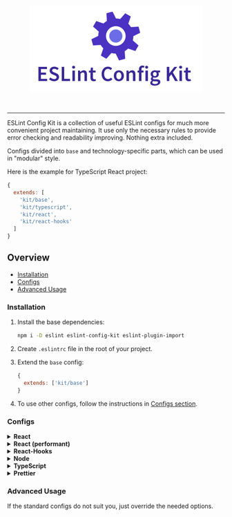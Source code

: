 <p align="center">
  <img src="./logo.png" alt="ESLint Config Kit" />
</p>

<br>

---
ESLint Config Kit is a collection of useful ESLint configs for much more convenient project maintaining. It use only the necessary rules to provide error checking and readability improving. Nothing extra included.

Configs divided into `base` and technology-specific parts, which can be used in "modular" style.

Here is the example for TypeScript React project:

```js
{
  extends: [
    'kit/base',
    'kit/typescript',
    'kit/react',
    'kit/react-hooks'
  ]
}
```

## Overview

- [Installation](#installation)
- [Configs](#configs)
- [Advanced Usage](#advanced-usage)

### Installation

1. Install the base dependencies:
   ```sh
   npm i -D eslint eslint-config-kit eslint-plugin-import
   ```

2. Create `.eslintrc` file in the root of your project.

3. Extend the `base` config:
   ```js
   {
     extends: ['kit/base']
   }
   ```

4. To use other configs, follow the instructions in [Configs section](#configs).

### Configs

<details>
<summary><b>React</b></summary>

1. Install dependencies:
   ```sh
   npm i -D babel-eslint eslint-plugin-react
   ```

   **Note:** this config uses babel-eslint parser by default. It requires `babel/core@>=7.2.0` and a valid Babel configuration file to run. If you do not have this already set up, please see the [Babel Usage Guide](https://babeljs.io/docs/en/usage).

2. Extend from `react` config:
   ```js
   {
     extends: [
      'kit/base',
   +  'kit/react'
     ]
   }
   ```

3. Enable `react-hooks` config if you use hooks.

</details>

<details>
<summary><b>React (performant)</b></summary>

Differences with `react` config:

- Disallow using the array indexes for `key` prop.
- Disallow to use arrow functions in jsx, except for DOM components like `button`.
- Disallow to use props spreading (`{...props}`) in jsx, except for DOM components like `button`.

1. Install `react` config dependencies.

2. Extend from `react/performant` config (or replace `react` config with it):
   ```js
   {
     extends: [
      'kit/base',
   -  'kit/react',
   +  'kit/react/performant'
     ]
   }
   ```

3. Enable `react-hooks` config if you use hooks.

</details>

<details>
<summary><b>React-Hooks</b></summary>

1. Install `react` config.

2. Install dependencies:
   ```sh
   npm i -D eslint-plugin-react-hooks
   ```

3. Extend from `react-hooks` config:
   ```js
   {
     extends: [
      'kit/base',
      'kit/react',
   +  'kit/react-hooks'
     ]
   }
   ```

</details>

<details>
<summary><b>Node</b></summary>

This config just enables the `node` env, it doesn't add any rules.

1. Extend from `node` config:
   ```js
   {
     extends: [
      'kit/base',
   +  'kit/node'
     ]
   }
   ```

</details>

<details>
<summary><b>TypeScript</b></summary>

This config just enables the `node` env, it doesn't add any rules.

1. Install dependencies:
   ```sh
   npm i -D @typescript-eslint/parser @typescript-eslint/eslint-config
   ```

2. Extend from `typescript` config:
   ```js
   {
     extends: [
      'kit/base',
   +  'kit/typescript'
     ]
   }
   ```

</details>

<details>
<summary><b>Prettier</b></summary>

This config just enables the `prettier` plugin and adds `prettier/prettier` rule.

1. Install dependencies:
   ```sh
   npm i -D eslint-plugin-prettier
   ```

2. Extend from `prettier` config:
   ```js
   {
     extends: [
      'kit/base',
   +  'kit/prettier'
     ]
   }
   ```

3. Create `.prettierrc` file in the root of your project add specify your formatting settings.

4. (optional) Use the recommended settings:
   ```js
   {
     "semi": false,
     "singleQuote": true,
     "tabWidth": 2,
     "quoteProps": "consistent",
     "trailingComma": "all",
     "endOfLine": "lf"
   } 
   ```

</details>

### Advanced Usage

If the standard configs do not suit you, just override the needed options.